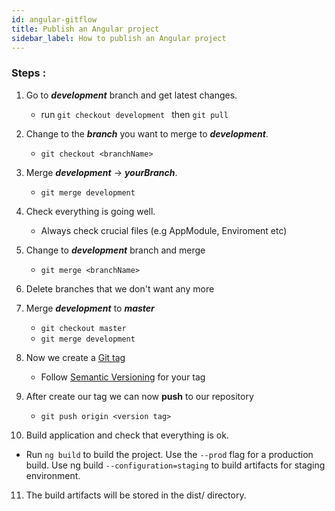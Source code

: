 ```yaml
---
id: angular-gitflow
title: Publish an Angular project
sidebar_label: How to publish an Angular project
---
```


### Steps : 
1. Go to ***development*** branch and get latest changes.
   *  run ```git checkout development ``` then ```git pull``` 

2. Change to the ***branch*** you want to merge to ***development***.
   * ```git checkout <branchName>``` 

3. Merge ***development*** -> ***yourBranch***.
    * ``` git merge development ```

4. Check everything is going well.
    * Always check crucial files (e.g AppModule, Enviroment etc)
  
5. Change to ***development*** branch and merge
    * ``` git merge <branchName> ```
  
6. Delete branches that we don't want any more

7. Merge ***development*** to ***master*** 
   * ``` git checkout master ```    
   * ``` git merge development ``` 

8. Now we create a [Git tag](https://www.atlassian.com/git/tutorials/inspecting-a-repository/git-tag) 
    * Follow [Semantic Versioning](https://semver.org/) for your tag   

9. After create our tag we can now **push** to our repository  
   * ``` git push origin <version tag> ```

10. Build application and check that everything is ok. 
   * Run ```ng build``` to build the project. Use the ```--prod``` flag for a production build. Use ng build ```--configuration=staging``` to build artifacts for staging environment.

11. The build artifacts will be stored in the dist/ directory.